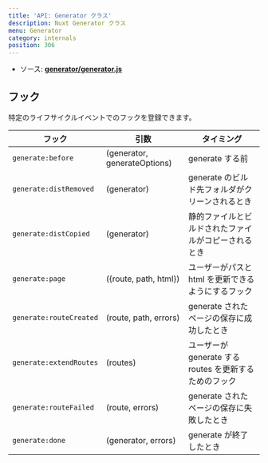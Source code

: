 ```yaml
---
title: 'API: Generator クラス'
description: Nuxt Generator クラス
menu: Generator
category: internals
position: 306
---
```


- ソース: **[generator/generator.js](https://github.com/nuxt/nuxt.js/blob/dev/packages/generator/src/generator.js)**

## フック

特定のライフサイクルイベントでのフックを登録できます。

| フック                  | 引数                         | タイミング                                             |
| ----------------------- | ---------------------------- | ------------------------------------------------------ |
| `generate:before`       | (generator, generateOptions) | generate する前                                        |
| `generate:distRemoved`  | (generator)                  | generate のビルド先フォルダがクリーンされるとき        |
| `generate:distCopied`   | (generator)                  | 静的ファイルとビルドされたファイルがコピーされるとき   |
| `generate:page`         | ({route, path, html})        | ユーザーがパスと html を更新できるようにするフック     |
| `generate:routeCreated` | (route, path, errors)        | generate されたページの保存に成功したとき              |
| `generate:extendRoutes` | (routes)                     | ユーザーが generate する routes を更新するためのフック |
| `generate:routeFailed`  | (route, errors)              | generate されたページの保存に失敗したとき              |
| `generate:done`         | (generator, errors)          | generate が終了したとき                                |
